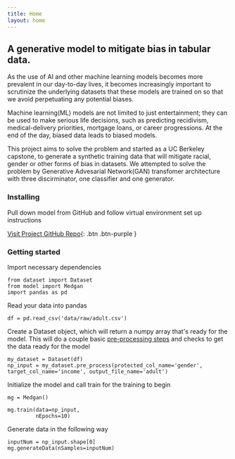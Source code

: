 ```yaml
---
title: Home
layout: home
---
```


## A generative model to mitigate bias in tabular data.

As the use of AI and other machine learning models becomes more prevalent in our day-to-day lives, it becomes increasingly important to scrutinize the underlying datasets that these models are trained on so that we avoid perpetuating any potential biases.

Machine learning(ML) models are not limited to just entertainment; they can be used to make serious life decisions, such as predicting recidivism, medical-delivery priorities, mortgage loans, or career progressions. At the end of the day, biased data leads to biased models.

This project aims to solve the problem and started as a UC Berkeley capstone, to generate a synthetic training data that will mitigate racial, gender or other forms of bias in datasets. We attempted to solve the problem by Generative Advesarial Network(GAN) transfomer architecture with three discirminator, one classifier and one generator.

### Installing

Pull down model from GitHub and follow virtual environment set up instructions

[Visit Project GitHub Repo](https://github.com/tflint-ucb/fair_transformer_GAN){: .btn .btn-purple }

### Getting started

Import necessary dependencies

```
from dataset import Dataset
from model import Medgan
import pandas as pd
```

Read your data into pandas
```
df = pd.read_csv('data/raw/adult.csv')
```

Create a Dataset object, which will return a numpy array that's ready for the model. This will do a couple basic [pre-processing steps] and checks to get the data ready for the model
```
my_dataset = Dataset(df)
np_input = my_dataset.pre_process(protected_col_name='gender', target_col_name='income', output_file_name='adult')
```

Initialize the model and call train for the training to begin
```
mg = Medgan()

mg.train(data=np_input,
         nEpochs=10)
```

Generate data in the following way

```
inputNum = np_input.shape[0]
mg.generateData(nSamples=inputNum)
```

[pre-processing steps]: #
